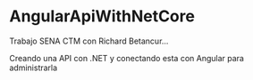 # AngularApiWithNetCore


Trabajo SENA CTM con Richard Betancur... 

Creando una API con .NET y conectando esta con Angular para administrarla

